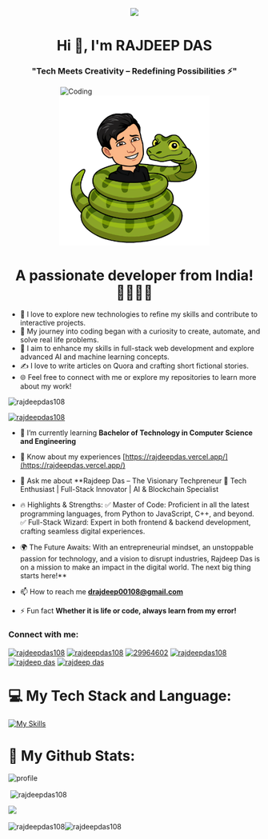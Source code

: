 <p align="center">
<!--   <a href="https://github.com/DenverCoder1/readme-typing-svg"> -->
    <img src="https://readme-typing-svg.herokuapp.com?color=E22FE4&width=380&height=28&lines=Hi👋+Hey+developers!;👋+I'm+RAJDEEP+DAS..;Open-Source+Enthusiast..;Learning+In+Public..;Empowering+Others;Nice+To+Meet+You+....&center=true"></a></p>
    
<h1 align="center">Hi 👋, I'm RAJDEEP DAS</h1>
<h3 align="center">"Tech Meets Creativity – Redefining Possibilities ⚡"</h3>
<img align="right" alt="Coding" width="400" src="https://user-images.githubusercontent.com/74038190/212749171-b84692a8-2b04-4e3b-93ca-ac14705da224.gif">



<p align="center">
  <img src="python.png" alt="python image" width="300">
</p>

<h1 align="center">A passionate developer from India! 🧑‍💻🇮🇳</h1>

- 🍁 I love to explore new technologies to refine my skills and contribute to interactive projects.
- 🌟 My journey into coding began with a curiosity to create, automate, and solve real life problems.
- 🚀 I aim to enhance my skills in full-stack web development and explore advanced AI and machine learning concepts.
- ✍️ I love to write articles on Quora and crafting short fictional stories.
- 🌐 Feel free to connect with me or explore my repositories to learn more about my work!

<p align="left"> <img src="https://komarev.com/ghpvc/?username=rajdeepdas108&label=Profile%20views&color=0e75b6&style=flat" alt="rajdeepdas108" /> </p>

<p align="left"> <a href="https://twitter.com/rajdeepdas108" target="blank"><img src="https://img.shields.io/twitter/follow/rajdeepdas108?logo=twitter&style=for-the-badge" alt="rajdeepdas108" /></a> </p>

- 🌱 I’m currently learning **Bachelor of Technology in Computer Science and Engineering**

- 📄 Know about my experiences  [https://rajdeepdas.vercel.app/](https://rajdeepdas.vercel.app/)

- 💬 Ask me about **Rajdeep Das – The Visionary Techpreneur 🚀 Tech Enthusiast | Full-Stack Innovator | AI & Blockchain Specialist

 
- 🔥 Highlights & Strengths: ✅ Master of Code: Proficient in all the latest programming languages, from Python to JavaScript, C++, and beyond. ✅ Full-Stack Wizard: Expert in both frontend & backend development, crafting seamless digital experiences.
  
- 🌍 The Future Awaits: With an entrepreneurial mindset, an unstoppable passion for technology, and a vision to disrupt industries, Rajdeep Das is on a mission to make an impact in the digital world. The next big thing starts here!**

- 📫 How to reach me **drajdeep00108@gmail.com**

- ⚡ Fun fact **Whether it is life or code, always learn from my error!**

<h3 align="left">Connect with me:</h3>
<p align="left">
<a href="https://twitter.com/rajdeepdas108" target="blank"><img align="center" src="https://raw.githubusercontent.com/rahuldkjain/github-profile-readme-generator/master/src/images/icons/Social/twitter.svg" alt="rajdeepdas108" height="30" width="40" /></a>
<a href="https://linkedin.com/in/rajdeepdas108" target="blank"><img align="center" src="https://raw.githubusercontent.com/rahuldkjain/github-profile-readme-generator/master/src/images/icons/Social/linked-in-alt.svg" alt="rajdeepdas108" height="30" width="40" /></a>
<a href="https://stackoverflow.com/users/29964602" target="blank"><img align="center" src="https://raw.githubusercontent.com/rahuldkjain/github-profile-readme-generator/master/src/images/icons/Social/stack-overflow.svg" alt="29964602" height="30" width="40" /></a>
<a href="https://kaggle.com/rajdeepdas108" target="blank"><img align="center" src="https://raw.githubusercontent.com/rahuldkjain/github-profile-readme-generator/master/src/images/icons/Social/kaggle.svg" alt="rajdeepdas108" height="30" width="40" /></a>
<a href="https://fb.com/rajdeep das" target="blank"><img align="center" src="https://raw.githubusercontent.com/rahuldkjain/github-profile-readme-generator/master/src/images/icons/Social/facebook.svg" alt="rajdeep das" height="30" width="40" /></a>
<a href="https://www.youtube.com/c/rajdeep das" target="blank"><img align="center" src="https://raw.githubusercontent.com/rahuldkjain/github-profile-readme-generator/master/src/images/icons/Social/youtube.svg" alt="rajdeep das" height="30" width="40" /></a>

</p>


# 💻 My Tech Stack and Language:
[![My Skills](https://skillicons.dev/icons?i=anaconda,bash,bootstrap,c,codepen,css,flask,gcp,git,github,html,js,kali,linux,nodejs,opencv,postman,python,sklearn,vscode&perline=12)](https://skillicons.dev)

# 🍁 My Github Stats:

![](https://github-stats-alpha.vercel.app/api?username=rajdeepdas108&cc=141321&tc=A9FEF7&ic=F8D847&bc=fff "profile")

<p>&nbsp;<img align="center" src="https://github-readme-stats.vercel.app/api?username=rajdeepdas108&show_icons=true&theme=highcontrast&locale=en" alt="rajdeepdas108" />
</p>

![](http://github-profile-summary-cards.vercel.app/api/cards/profile-details?username=rajdeepdas108&theme=radical)

<p><img align="left" src="https://github-readme-stats.vercel.app/api/top-langs?username=rajdeepdas108&show_icons=true&theme=highcontrast&locale=en&layout=compact" alt="rajdeepdas108" /></p>

<p align="left"><img src="https://github-trophies.vercel.app/?username=BikramMondal5&theme=radical" alt="rajdeepdas108" />
</p>

<br/>
